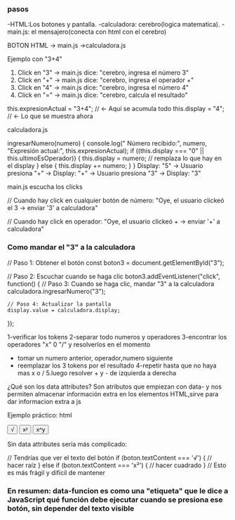 ### pasos

 -HTML:Los botones y pantalla.
 -calculadora: cerebro(logica matematica).
 -main.js: el mensajero(conecta con html con el cerebro) 

BOTON HTML -> main.js ->calculadora.js

Ejemplo con "3+4"

1. Click en "3" → main.js dice: "cerebro, ingresa el número 3"
2. Click en "+" → main.js dice: "cerebro, ingresa el operador +"  
3. Click en "4" → main.js dice: "cerebro, ingresa el número 4"
4. Click en "=" → main.js dice: "cerebro, calcula el resultado"

this.expresionActual = "3+4";  // ← Aquí se acumula todo
this.display = "4";           // ← Lo que se muestra ahora

calculadora.js

 ingresarNumero(numero) {
    console.log(" Número recibido:", numero, "Expresión actual:", this.expresionActual);
    if ((this.display === "0" || this.ultimoEsOperador)) {
      this.display = numero; // remplaza lo que hay en el display
    }
    else {
      this.display += numero;
    }
}
Display: "5" → Usuario presiona "+" → Display: "+" → Usuario presiona "3" → Display: "3" 


main.js escucha los clicks

// Cuando hay click en cualquier botón de número:
"Oye, el usuario clickeó el 3 → enviar '3' a calculadora"

// Cuando hay click en operador:
"Oye, el usuario clickeó + → enviar '+' a calculadora"

### Como mandar el "3" a la calculadora

// Paso 1: Obtener el botón
const boton3 = document.getElementById("3");

// Paso 2: Escuchar cuando se haga clic
boton3.addEventListener("click", function() {
    // Paso 3: Cuando se haga clic, mandar "3" a la calculadora
    calculadora.ingresarNumero("3");
    
    // Paso 4: Actualizar la pantalla
    display.value = calculadora.display;
});

1-verificar los tokens
2-separar todo numeros y operadores
3-encontrar los operadores "x" 0 "/" y resolverlos en el momento
- tomar un numero anterior, operador,numero siguiente
- reemplazar los 3 tokens por el resultado
4-repetir hasta que no haya mas x o /
5.luego resolver + y - de izquierda a derecha


¿Qué son los data attributes?
Son atributos que empiezan con data- y nos permiten almacenar información extra en los elementos HTML,sirve para dar informacion extra a js

Ejemplo práctico:
html
<!-- Puedo mostrar "√" pero guardar "raiz" -->
<button data-funcion="raiz">√</button>
<button data-funcion="cuadrado">x²</button>
<button data-funcion="potencia">x^y</button>


Sin data attributes sería más complicado:

// Tendrías que ver el texto del botón
if (boton.textContent === '√') {
    // hacer raíz
} else if (boton.textContent === 'x²') {
    // hacer cuadrado
}
// Esto es más frágil y difícil de mantener

### En resumen: data-funcion es como una "etiqueta" que le dice a JavaScript qué función debe ejecutar cuando se presiona ese botón, sin depender del texto visible